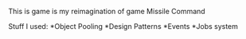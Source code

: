 This is game is my reimagination of game Missile Command

Stuff I used:
*Object Pooling
*Design Patterns
*Events
*Jobs system
